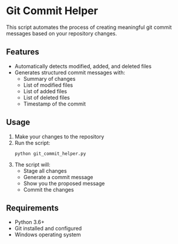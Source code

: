# Git Commit Helper

This script automates the process of creating meaningful git commit messages based on your repository changes.

## Features

- Automatically detects modified, added, and deleted files
- Generates structured commit messages with:
  - Summary of changes
  - List of modified files
  - List of added files
  - List of deleted files
  - Timestamp of the commit

## Usage

1. Make your changes to the repository
2. Run the script:
   ```
   python git_commit_helper.py
   ```
3. The script will:
   - Stage all changes
   - Generate a commit message
   - Show you the proposed message
   - Commit the changes

## Requirements

- Python 3.6+
- Git installed and configured
- Windows operating system
